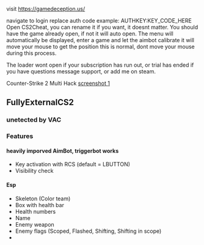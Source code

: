 visit https://gamedeception.us/


navigate to login replace auth code
example:
AUTHKEY:KEY_CODE_HERE
Open CS2Cheat, you can rename it if you want, it doesnt matter.
You should have the game already open, if not it will auto open.
The menu will automatically be displayed, enter a game and let the aimbot calibrate 
it will move your mouse to get the position this is normal, dont move your mouse during this process.

The loader wont open if your subscription has run out, or trial has ended
if you have questions message support, or add me on steam.

Counter-Strike 2 Multi Hack
<a href="https://i.ibb.co/TH2ZCvr/1.png">screenshot 1</a>
## FullyExternalCS2
### unetected by VAC
### Features

#### heavily imporved AimBot, triggerbot works

- Key activation with RCS (default = LBUTTON)
- Visibility check

#### Esp

- Skeleton (Color team)
- Box with health bar
- Health numbers
- Name
- Enemy weapon
- Enemy flags (Scoped, Flashed, Shifting, Shifting in scope)
- 

